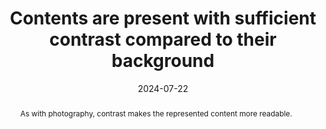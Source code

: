 ---
title: Contents are present with sufficient contrast compared to their background
abstract: As with photography, contrast makes the represented content more readable.
categories:
  - Presentation
agrege: O4177-E057
opquast: 4 177
indiceebook: "57"
description: GEOM_NUMBER_057
before: "056"
weight: "057"
after: "058"
actif: "1"
layout: rules
date: 2024-07-22
tags:
  - accessibility
  - Usability
objectif:
  - Allow a good readability of the content.
  - Limit mental load during consultation.
  - Improve accessibility of content to readers with disabilities.
Meo:
  - Ensure a minimum contrast ratio of 3:1 between text and background, as measured via WCAG2.0 algorithm
Controle:
  - "Either upstream (at the time of the design of the digital book)&nbsp;: Repeating contents whose contrast/luminosite<unk> difference with their background is potentially insufficient; Use a tool like Colour Contrast Analyzer to calculate the contrast ratio&nbsp;: click on LuminoSitee and raise the color of the foreground and then that of the second plane in the defined fields; Make sure the contrast ratio is higher or equal to 3:1"
  - 'Either downstream&nbsp;: Use ACE and its error report. Please check the case in the "Errors" tab and search for "color-contract". Follow the procedure described above. '
  - ""
epubcheck: null
ace: true
humancheck: true
ReadiumGoToolkit: null
Source:
  - Opquast
Referentiel:
  - "[Web Content Accessibility Guidelines (WCAG) 1.4.3 Contrast (Minimum) (Level AA)](https://www.w3.org/TR/WCAG22/#contrast-minimum)"
steps:
  - design
  - ""
---